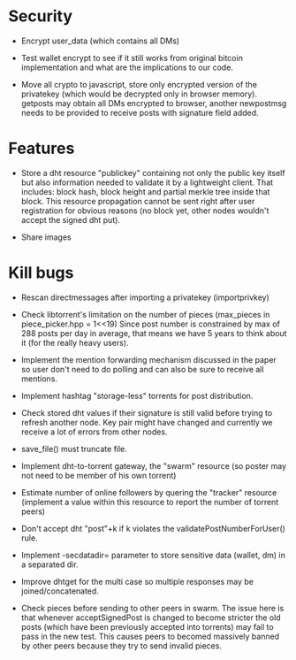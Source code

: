Security
================

- Encrypt user_data (which contains all DMs)

- Test wallet encrypt to see if it still works from original bitcoin implementation and what
are the implications to our code.

- Move all crypto to javascript, store only encrypted version of the privatekey (which would be
decrypted only in browser memory). getposts may obtain all DMs encrypted to browser, another
newpostmsg needs to be provided to receive posts with signature field added.


Features
================

- Store a dht resource "publickey" containing not only the public key itself but also information
needed to validate it by a lightweight client. That includes: block hash, block height and partial
merkle tree inside that block. This resource propagation cannot be sent right after user
registration for obvious reasons (no block yet, other nodes wouldn't accept the signed dht put).

- Share images

Kill bugs
================
- Rescan directmessages after importing a privatekey (importprivkey)

- Check libtorrent's limitation on the number of pieces (max_pieces in piece_picker.hpp = 1<<19)
Since post number is constrained by max of 288 posts per day in average, that means we have 5 years
to think about it (for the really heavy users).

- Implement the mention forwarding mechanism discussed in the paper so user don't need to do polling
and can also be sure to receive all mentions.

- Implement hashtag "storage-less" torrents for post distribution.

- Check stored dht values if their signature is still valid before trying to refresh another node.
Key pair might have changed and currently we receive a lot of errors from other nodes.

- save_file() must truncate file.

- Implement dht-to-torrent gateway, the "swarm" resource (so poster may not need to be member
of his own torrent)

- Estimate number of online followers by quering the "tracker" resource (implement a value within
this resource to report the number of torrent peers)

- Don't accept dht "post"+k if k violates the validatePostNumberForUser() rule.

- Implement -secdatadir= parameter to store sensitive data (wallet, dm) in a separated dir.

- Improve dhtget for the multi case so multiple responses may be joined/concatenated.

- Check pieces before sending to other peers in swarm. The issue here is that whenever
acceptSignedPost is changed to become stricter the old posts (which have been previously
accepted into torrents) may fail to pass in the new test. This causes peers to becomed
massively banned by other peers because they try to send invalid pieces.
